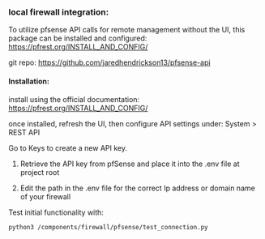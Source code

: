 
### local firewall integration:

To utilize pfsense API calls for remote management without the UI, this package can be installed and configured:
https://pfrest.org/INSTALL_AND_CONFIG/

git repo:
https://github.com/jaredhendrickson13/pfsense-api
#### Installation:

install using the official documentation:
https://pfrest.org/INSTALL_AND_CONFIG/

once installed, refresh the UI, then configure API settings under:
System > REST API

Go to Keys to create a new API key.

1. Retrieve the API key from pfSense and place it into the .env file at project root

2. Edit the path in the .env file for the correct Ip address or domain name of your firewall

Test initial functionality with:
```bash
python3 /components/firewall/pfsense/test_connection.py
```

